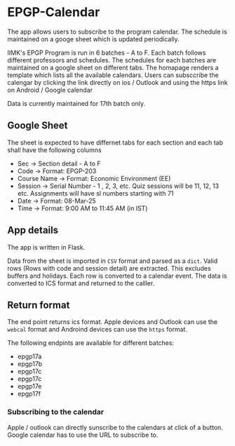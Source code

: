 # EPGP-Calendar

The app allows users to subscribe to the program calendar. The schedule is maintained on a googe sheet which is updated periodically.

IIMK's EPGP Program is run in 6 batches - A to F. Each batch follows different professors and schedules. The schedules for each batches are maintained on a google sheet on different tabs. The homapage renders a template which lists all the available calendars. Users can subsccribe the calengar by clicking the link directly on ios / Outlook and using the https link on Android / Google calendar

Data is currently maintained for 17th batch only.

## Google Sheet

The sheet is expected to have differnet tabs for each section and each tab shall have the following columns

- Sec -> Section detail - A to F
- Code -> Format: EPGP-203
- Course Name -> Format: Economic Environment (EE)
- Session -> Serial Number - 1 , 2, 3, etc. Quiz sessions will be 11, 12, 13 etc. Assignments will have sl numbers starting with 71
- Date -> Format: 08-Mar-25
- Time -> Format: 9:00 AM to 11:45 AM (in IST)

## App details

The app is written in Flask.

Data from the sheet is imported in `CSV` format and parsed as a `dict`. Valid rows (Rows with code and session detail) are extracted. This excludes buffers and holidays. Each row is converted to a calendar event. The data is converted to ICS format and returned to the calller.

## Return format

The end point returns ics format. Apple devices and Outlook can use the `webcal` format and Androind devices can use the `https` format.

The following endpints are available for different batches:

- epgp17a
- epgp17b
- epgp17c
- epgp17c
- epgp17e
- epgp17f


### Subscribing to the calendar

Apple / outlook can directly sunscribe to the calendars at click of a button. Google calendar has to use the URL to subscribe to. 

